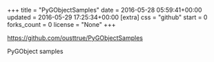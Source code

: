 +++
title = "PyGObjectSamples"
date = 2016-05-28 05:59:41+00:00
updated = 2016-05-29 17:25:34+00:00
[extra]
css = "github"
start = 0
forks_count = 0
license = "None"
+++

<https://github.com/ousttrue/PyGObjectSamples>

PyGObject samples


